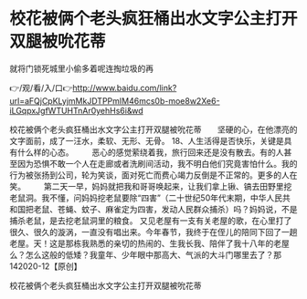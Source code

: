 # 校花被俩个老头疯狂桶出水文字公主打开双腿被吮花蒂
就将门锁死城里小偷多着呢连掏垃圾的再

👉/观/看/入/口👉http://www.baidu.com/link?url=aFQjCpKLyjmMkJDTPPmIM46mcs0b-moe8w2Xe6-iLGqpxJgfWTUHTnAr0yehHs6i&wd

校花被俩个老头疯狂桶出水文字公主打开双腿被吮花蒂　　坚硬的心，在他漂亮的文字面前，成了一汪水，柔软、无形、无骨。
	18、人生活得是否快乐，关键是具有什么样的心态。
　　恶心的感觉萦绕着我，旅行回来还是没有散去。有的人甚至因为恐惧不敢一个人在走廊或者洗刷间活动，我不明白他们究竟害怕什么。我的行为被张扬到公司，轮为笑谈，面对死亡而费心竭力反倒是不正常的。更多的人在笑。
　　第二天一早，妈妈就把我和哥哥唤起来，让我们拿上锹、镐去田野里挖老鼠洞。我不懂，问妈妈挖老鼠要除“四害”（二十世纪50年代末期，中华人民共和国把老鼠、苍蝇、蚊子、麻雀定为四害，发动人民群众捕杀）吗？妈妈说，不是捕杀老鼠，是去挖老鼠洞里的粮食。
又见老屋有一支有关老屋的歌，在心里打了很久、很久的漩涡，一直没有唱出来。今年春节，我终于在侄儿的陪同下回了一趟老屋。天！这是那栋我熟悉的亲切的热闹的、生我长我、陪伴了我十八年的老屋么？怎么这般的低矮？我童年、少年眼中那高大、气派的大斗门哪里去了？那142020-12【原创】

校花被俩个老头疯狂桶出水文字公主打开双腿被吮花蒂
